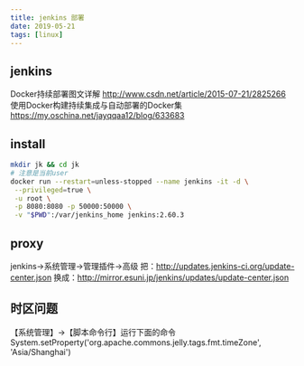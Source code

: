 ```yaml
---
title: jenkins 部署
date: 2019-05-21
tags: [linux]
---
```


## jenkins
Docker持续部署图文详解 http://www.csdn.net/article/2015-07-21/2825266
使用Docker构建持续集成与自动部署的Docker集 https://my.oschina.net/jayqqaa12/blog/633683

## install
```sh
mkdir jk && cd jk
# 注意是当前user
docker run --restart=unless-stopped --name jenkins -it -d \
 --privileged=true \
 -u root \
 -p 8080:8080 -p 50000:50000 \
 -v "$PWD":/var/jenkins_home jenkins:2.60.3
```

## proxy
jenkins->系统管理->管理插件->高级
把：http://updates.jenkins-ci.org/update-center.json
换成：http://mirror.esuni.jp/jenkins/updates/update-center.json

## 时区问题
【系统管理】->【脚本命令行】运行下面的命令
System.setProperty('org.apache.commons.jelly.tags.fmt.timeZone', 'Asia/Shanghai')

